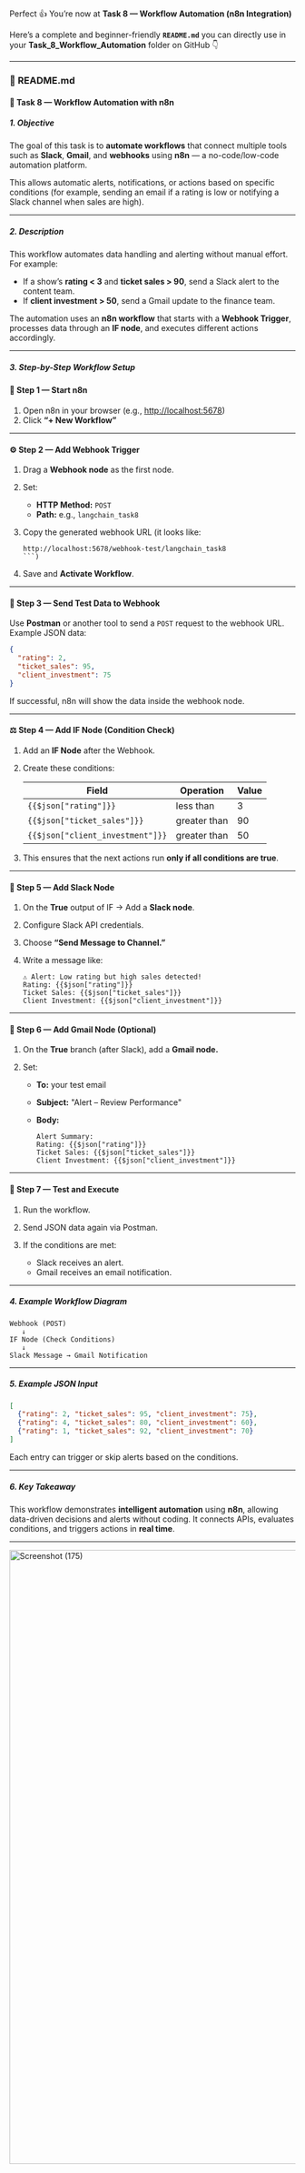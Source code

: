 
Perfect 👍 You’re now at **Task 8 — Workflow Automation (n8n Integration)**

Here’s a complete and beginner-friendly **`README.md`** you can directly use in your **Task_8_Workflow_Automation** folder on GitHub 👇

---

### 📘 README.md

#### 🧩 **Task 8 — Workflow Automation with n8n**

##### **1. Objective**

The goal of this task is to **automate workflows** that connect multiple tools such as **Slack**, **Gmail**, and **webhooks** using **n8n** — a no-code/low-code automation platform.

This allows automatic alerts, notifications, or actions based on specific conditions (for example, sending an email if a rating is low or notifying a Slack channel when sales are high).

---

##### **2. Description**

This workflow automates data handling and alerting without manual effort.
For example:

* If a show’s **rating < 3** and **ticket sales > 90**, send a Slack alert to the content team.
* If **client investment > 50**, send a Gmail update to the finance team.

The automation uses an **n8n workflow** that starts with a **Webhook Trigger**, processes data through an **IF node**, and executes different actions accordingly.

---

##### **3. Step-by-Step Workflow Setup**

#### 🧩 **Step 1 — Start n8n**

1. Open n8n in your browser (e.g., [http://localhost:5678](http://localhost:5678))
2. Click **“+ New Workflow”**

---

#### ⚙️ **Step 2 — Add Webhook Trigger**

1. Drag a **Webhook node** as the first node.
2. Set:

   * **HTTP Method:** `POST`
   * **Path:** e.g., `langchain_task8`
3. Copy the generated webhook URL (it looks like:

   ````
   http://localhost:5678/webhook-test/langchain_task8
   ```)

   ````
4. Save and **Activate Workflow**.

---

#### 📩 **Step 3 — Send Test Data to Webhook**

Use **Postman** or another tool to send a `POST` request to the webhook URL.
Example JSON data:

```json
{
  "rating": 2,
  "ticket_sales": 95,
  "client_investment": 75
}
```

If successful, n8n will show the data inside the webhook node.

---

#### ⚖️ **Step 4 — Add IF Node (Condition Check)**

1. Add an **IF Node** after the Webhook.

2. Create these conditions:

   | Field                            | Operation    | Value |
   | -------------------------------- | ------------ | ----- |
   | `{{$json["rating"]}}`            | less than    | 3     |
   | `{{$json["ticket_sales"]}}`      | greater than | 90    |
   | `{{$json["client_investment"]}}` | greater than | 50    |

3. This ensures that the next actions run **only if all conditions are true**.

---

#### 💬 **Step 5 — Add Slack Node**

1. On the **True** output of IF → Add a **Slack node**.
2. Configure Slack API credentials.
3. Choose **“Send Message to Channel.”**
4. Write a message like:

   ```
   ⚠️ Alert: Low rating but high sales detected!
   Rating: {{$json["rating"]}}
   Ticket Sales: {{$json["ticket_sales"]}}
   Client Investment: {{$json["client_investment"]}}
   ```

---

#### 📧 **Step 6 — Add Gmail Node (Optional)**

1. On the **True** branch (after Slack), add a **Gmail node.**
2. Set:

   * **To:** your test email
   * **Subject:** "Alert – Review Performance"
   * **Body:**

     ```
     Alert Summary:
     Rating: {{$json["rating"]}}
     Ticket Sales: {{$json["ticket_sales"]}}
     Client Investment: {{$json["client_investment"]}}
     ```

---

#### 🧠 **Step 7 — Test and Execute**

1. Run the workflow.
2. Send JSON data again via Postman.
3. If the conditions are met:

   * Slack receives an alert.
   * Gmail receives an email notification.

---

##### **4. Example Workflow Diagram**

```
Webhook (POST) 
   ↓
IF Node (Check Conditions)
   ↓
Slack Message → Gmail Notification
```

---

##### **5. Example JSON Input**

```json
[
  {"rating": 2, "ticket_sales": 95, "client_investment": 75},
  {"rating": 4, "ticket_sales": 80, "client_investment": 60},
  {"rating": 1, "ticket_sales": 92, "client_investment": 70}
]
```

Each entry can trigger or skip alerts based on the conditions.

---

##### **6. Key Takeaway**

This workflow demonstrates **intelligent automation** using **n8n**, allowing data-driven decisions and alerts without coding.
It connects APIs, evaluates conditions, and triggers actions in **real time**.

---



<img width="1920" height="1080" alt="Screenshot (175)" src="https://github.com/user-attachments/assets/3b59db87-4bae-4ef4-b2fd-e38048572bd3" />

